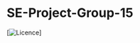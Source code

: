 # SE-Project-Group-15

[![Licence](https://img.shields.io/github/license/BosamiyaSimran/SE-Project-group-15)]
